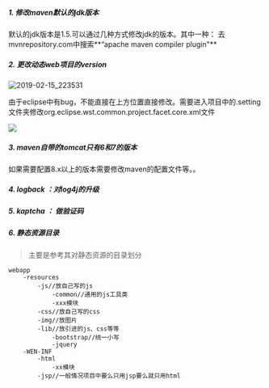 ##### 1.	修改maven默认的jdk版本

默认的jdk版本是1.5.可以通过几种方式修改jdk的版本。其中一种：
去mvnrepository.com中搜索**“apache maven compiler plugin"**

##### 2.	更改动态web项目的version

![2019-02-15_223531](C:\Users\Administrator.USER-20190112YQ\Desktop\新建文件夹\images\2019-02-15_223531.png)



由于eclipse中有bug，不能直接在上方位置直接修改。需要进入项目中的.setting文件夹修改org.eclipse.wst.common.project.facet.core.xml文件

![](C:\Users\Administrator.USER-20190112YQ\Desktop\新建文件夹\images\2019-02-15_224051.png)



##### 3.	maven自带的tomcat只有6和7的版本

如果需要配置8.x以上的版本需要修改maven的配置文件等。。

##### 4.	logback ：对log4j的升级

##### 5.	kaptcha ： 做验证码

##### 6.	静态资源目录

> 主要是参考其对静态资源的目录划分

```
webapp
	-resources
		-js//放自己写的js
			-common//通用的js工具类
			-xxx模块
		-css//放自己写的css
		-img//放图片
		-lib//放引进的js、css等等
			-bootstrap//统一小写
			-jquery
	-WEN-INF
		-html
			-xx模块
		-jsp//一般情况项目中要么只用jsp要么就只用html
```

